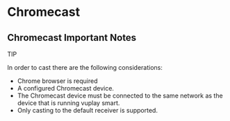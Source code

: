 # Chromecast

## Chromecast Important Notes

<div class="admonition hint">
    <p class="first admonition-title">TIP</p>
    <p class="last">
    In order to cast there are the following considerations:
    <ul class="simple">
        <li>Chrome browser is required</li>
        <li>A configured Chromecast device.</li>
        <li>The Chromecast device must be connected to the same network as the device that is running vuplay smart.</li>
        <li>Only casting to the default receiver is supported.</li>
    </ul>
    </p>
</div>